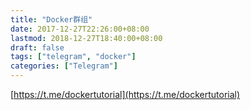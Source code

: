 ```yaml
---
title: "Docker群组"
date: 2017-12-27T22:26:00+08:00
lastmod: 2018-12-27T18:40:00+08:00
draft: false
tags: ["telegram", "docker"]
categories: ["Telegram"]
---
```


[https://t.me/dockertutorial](https://t.me/dockertutorial)
